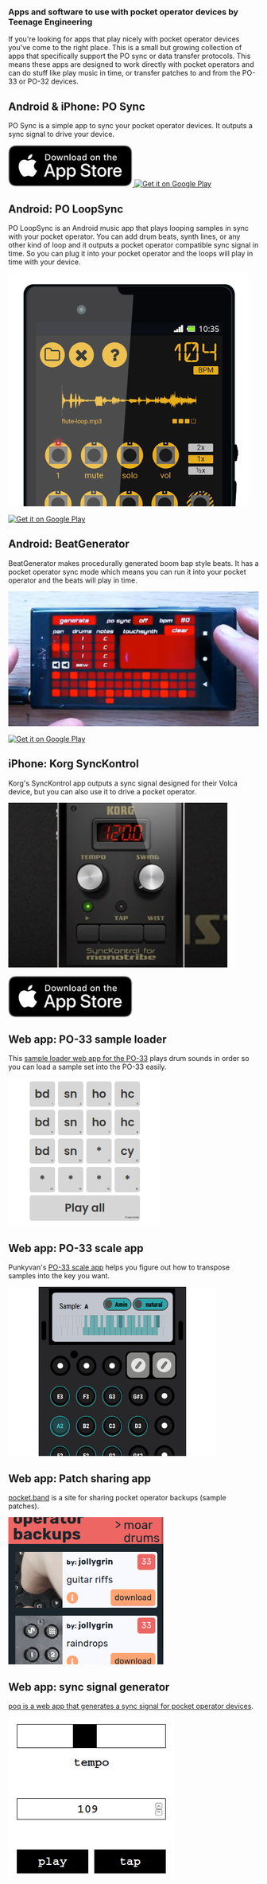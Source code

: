 ### Apps and software to use with pocket operator devices by Teenage Engineering

If you're looking for apps that play nicely with pocket operator devices you've come to the right place. This is a small but growing collection of apps that specifically support the PO sync or data transfer protocols. This means these apps are designed to work directly with pocket operators and can do stuff like play music in time, or transfer patches to and from the PO-33 or PO-32 devices.

## Android & iPhone: PO Sync

PO Sync is a simple app to sync your pocket operator devices. It outputs a sync signal to drive your device.

<a href="https://apps.apple.com/us/app/po-sync/id1664995967?itsct=apps_box_badge&itscg=30200&ct=pocketoperations">
  <img src="img/content/app-link-apple.svg" alt="Download on the App Store" style="border-radius: 13px; width: 250px; height: 83px;" class="button">
</a>

<a href='https://play.google.com/store/apps/details?id=cx.mccormick.pocketsync&utm_source=pocketoperations'>
  <img alt='Get it on Google Play' src='https://play.google.com/intl/en_us/badges/static/images/badges/en_badge_web_generic.png' class="button"/>
</a>

## Android: PO LoopSync

PO LoopSync is an Android music app that plays looping samples in sync with your pocket operator. You can add drum beats, synth lines, or any other kind of loop and it outputs a pocket operator compatible sync signal in time. So you can plug it into your pocket operator and the loops will play in time with your device.

[![PO LoopSync android app with pocket operator sync](img/content/po-loopsync.png)](https://play.google.com/store/apps/details?id=cx.mccormick.poloopsync&utm_source=pocketoperations)

<a href='https://play.google.com/store/apps/details?id=cx.mccormick.poloopsync&utm_source=pocketoperations'>
  <img alt='Get it on Google Play' src='https://play.google.com/intl/en_us/badges/static/images/badges/en_badge_web_generic.png' class="button"/>
</a>

## Android: BeatGenerator

BeatGenerator makes procedurally generated boom bap style beats. It has a pocket operator sync mode which means you can run it into your pocket operator and the beats will play in time.

[![BeatGenerator android app with pocket operator sync](img/content/beat-generator-app-screenshot.png)](https://play.google.com/store/apps/details?id=cx.mccormick.canofbeats&utm_source=pocketoperations)

<a href='https://play.google.com/store/apps/details?id=cx.mccormick.canofbeats&utm_source=pocketoperations'>
  <img alt='Get it on Google Play' src='https://play.google.com/intl/en_us/badges/static/images/badges/en_badge_web_generic.png' class="button"/>
</a>

## iPhone: Korg SyncKontrol

Korg's SyncKontrol app outputs a sync signal designed for their Volca device, but you can also use it to drive a pocket operator.

[![Korg SyncKontrol app](img/content/korg-synckontrol.png)](https://apps.apple.com/us/app/korg-synckontrol-for-monotribe/id438617344)

<a href="https://apps.apple.com/us/app/korg-synckontrol-for-monotribe/id438617344">
  <img src="img/content/app-link-apple.svg" alt="Download on the App Store" style="border-radius: 13px; width: 250px; height: 83px;" class="button">
</a>

## Web app: PO-33 sample loader

This [sample loader web app for the PO-33](https://rileyjshaw.com/po-33/) plays drum sounds in order so you can load a sample set into the PO-33 easily.

[![PO-33 sample loader web app](img/content/po-33-sample-loader-webapp.png)](https://rileyjshaw.com/po-33/)

## Web app: PO-33 scale app

Punkyvan's [PO-33 scale app](https://punkyv4n.me/po-33-scale-app/) helps you figure out how to transpose samples into the key you want.

[![PO-33 scale webapp](img/content/po-33-scale-webapp.png)](https://punkyv4n.me/po-33-scale-app/)

## Web app: Patch sharing app

[pocket.band](https://pocket.band/) is a site for sharing pocket operator backups (sample patches).

[![backups share web app](img/content/po-33-backups-share-webapp.png)](https://pocket.band/)

## Web app: sync signal generator

[poq is a web app that generates a sync signal for pocket operator devices](https://dopeloop.ai/poq).

[![sync signal generator web app](img/content/poq-sync-signal-webapp.png)](https://dopeloop.ai/poq)
